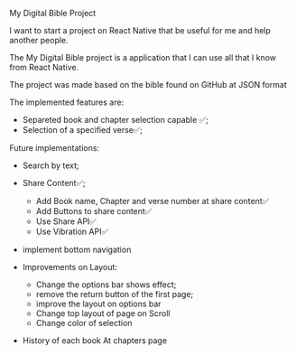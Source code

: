 My Digital Bible Project

I want to start a project on React Native that be useful for me and help another people.

The My Digital Bible project is a application that I can use all that I know from React Native.

The project was made based on the bible found on GitHub at JSON format

The implemented features are:

- Separeted book and chapter selection capable ✅;
- Selection of a specified verse✅;

Future implementations:

- Search by text;
- Share Content✅;
    - Add Book name, Chapter and verse number at share content✅
    - Add Buttons to share content✅
    - Use Share API✅
    - Use Vibration API✅
    
- implement bottom navigation
- Improvements on Layout:
    - Change the options bar shows effect;
    - remove the return button of the first page;
    - improve the layout on options bar
    - Change top layout of page on Scroll
    - Change color of selection

- History of each book At chapters page
